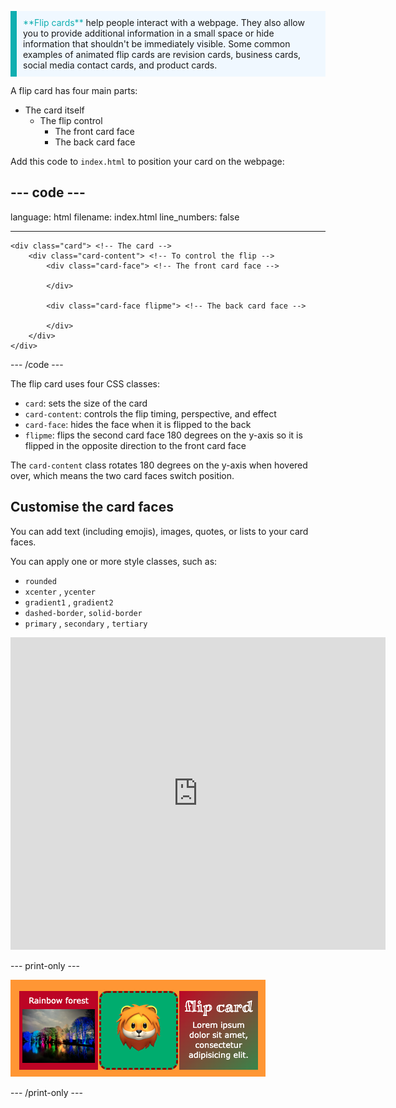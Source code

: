 <p style="border-left: solid; border-width:10px; border-color: #0faeb0; background-color: aliceblue; padding: 10px;">
<span style="color: #0faeb0">**Flip cards**</span> help people interact with a webpage. They also allow you to provide additional information in a small space or hide information that shouldn't be immediately visible. Some common examples of animated flip cards are revision cards, business cards, social media contact cards, and product cards. 
</p>

A flip card has four main parts:
+ The card itself
  + The flip control
    + The front card face
    + The back card face

Add this code to `index.html` to position your card on the webpage: 

--- code ---
---
language: html
filename: index.html
line_numbers: false

---
    <div class="card"> <!-- The card -->
        <div class="card-content"> <!-- To control the flip -->
            <div class="card-face"> <!-- The front card face -->
              
            </div>
          
            <div class="card-face flipme"> <!-- The back card face -->
              
            </div>
        </div>
    </div>

--- /code ---

The flip card uses four CSS classes:
+ `card`: sets the size of the card 
+ `card-content`: controls the flip timing, perspective, and effect 
+ `card-face`: hides the face when it is flipped to the back
+ `flipme`: flips the second card face 180 degrees on the y-axis so it is flipped in the opposite direction to the front card face

The `card-content` class rotates 180 degrees on the y-axis when hovered over, which means the two card faces switch position.

## Customise the card faces

You can add text (including emojis), images, quotes, or lists to your card faces. 

You can apply one or more style classes, such as:
+ `rounded`
+ `xcenter` , `ycenter`
+ `gradient1` , `gradient2`
+ `dashed-border`, `solid-border`
+ `primary` , `secondary` , `tertiary`

<iframe src="https://staging-editor.raspberrypi.org/en/embed/viewer/web-flip-cards-example" width="600" height="500" frameborder="0" marginwidth="0" marginheight="0" allowfullscreen> </iframe>

--- print-only ---

![A strip of example flip cards.](images/flip-example.png)

--- /print-only ---
